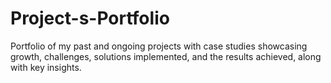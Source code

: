 # Project-s-Portfolio
Portfolio of my past and ongoing projects with case studies showcasing growth, challenges, solutions implemented, and the results achieved, along with key insights.
